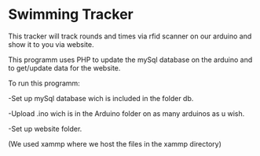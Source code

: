 # Swimming Tracker
This tracker will track rounds and times via rfid scanner on our arduino and show it to you via website.

This programm uses PHP to update the mySql database on the arduino and to get/update data for the website.

To run this programm:

-Set up mySql database wich is included in the folder db.

-Upload .ino wich is in the Arduino folder on as many arduinos as u wish.

-Set up website folder.

(We used xammp where we host the files in the xammp directory)
